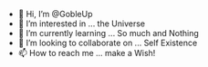 - 👋 Hi, I’m @GobleUp
- 👀 I’m interested in ... the Universe
- 🌱 I’m currently learning ... So much and Nothing
- 💞️ I’m looking to collaborate on ... Self Existence
- 📫 How to reach me ... make a Wish!

<!---
GobleUp/GobleUp is a ✨ special ✨ repository because its `README.md` (this file) appears on your GitHub profile.
You can click the Preview link to take a look at your changes.
--->
